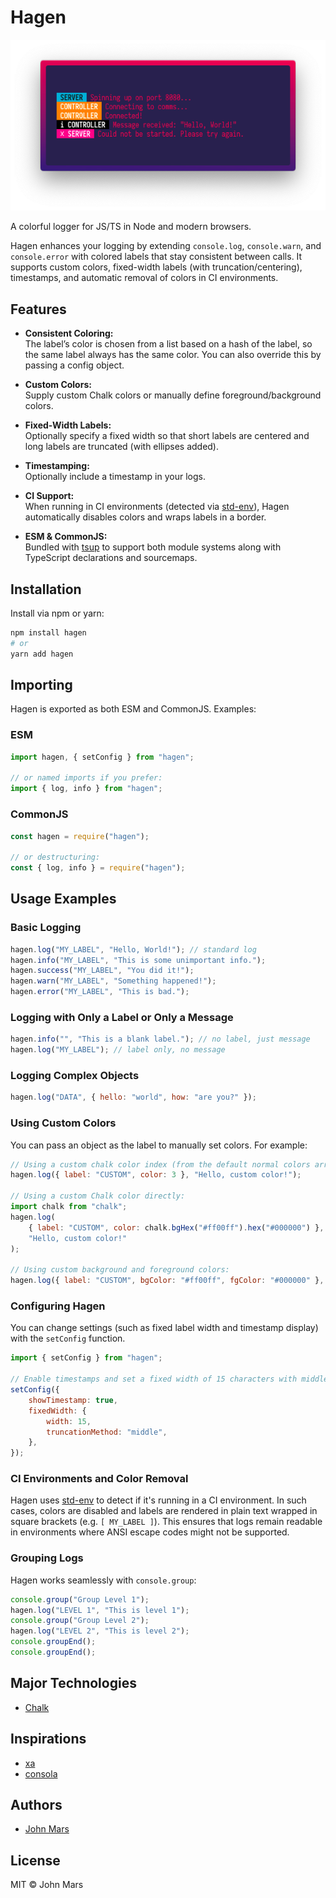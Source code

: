 # Hagen

![](https://github.com/j0hnm4r5/hagen/raw/main/assets/screenshot.png)

A colorful logger for JS/TS in Node and modern browsers.

Hagen enhances your logging by extending `console.log`, `console.warn`, and `console.error` with colored labels that stay consistent between calls. It supports custom colors, fixed-width labels (with truncation/centering), timestamps, and automatic removal of colors in CI environments.

## Features

- **Consistent Coloring:**  
  The label’s color is chosen from a list based on a hash of the label, so the same label always has the same color. You can also override this by passing a config object.

- **Custom Colors:**  
  Supply custom Chalk colors or manually define foreground/background colors.

- **Fixed-Width Labels:**  
  Optionally specify a fixed width so that short labels are centered and long labels are truncated (with ellipses added).

- **Timestamping:**  
  Optionally include a timestamp in your logs.

- **CI Support:**  
  When running in CI environments (detected via [std-env](https://github.com/sindresorhus/std-env)), Hagen automatically disables colors and wraps labels in a border.

- **ESM & CommonJS:**  
  Bundled with [tsup](https://github.com/egoist/tsup) to support both module systems along with TypeScript declarations and sourcemaps.

## Installation

Install via npm or yarn:

```bash
npm install hagen
# or
yarn add hagen
```

## Importing

Hagen is exported as both ESM and CommonJS. Examples:

### ESM

```js
import hagen, { setConfig } from "hagen";

// or named imports if you prefer:
import { log, info } from "hagen";
```

### CommonJS

```js
const hagen = require("hagen");

// or destructuring:
const { log, info } = require("hagen");
```

## Usage Examples

### Basic Logging

```js
hagen.log("MY_LABEL", "Hello, World!"); // standard log
hagen.info("MY_LABEL", "This is some unimportant info.");
hagen.success("MY_LABEL", "You did it!");
hagen.warn("MY_LABEL", "Something happened!");
hagen.error("MY_LABEL", "This is bad.");
```

### Logging with Only a Label or Only a Message

```js
hagen.info("", "This is a blank label."); // no label, just message
hagen.log("MY_LABEL"); // label only, no message
```

### Logging Complex Objects

```js
hagen.log("DATA", { hello: "world", how: "are you?" });
```

### Using Custom Colors

You can pass an object as the label to manually set colors. For example:

```js
// Using a custom chalk color index (from the default normal colors array)
hagen.log({ label: "CUSTOM", color: 3 }, "Hello, custom color!");

// Using a custom Chalk color directly:
import chalk from "chalk";
hagen.log(
	{ label: "CUSTOM", color: chalk.bgHex("#ff00ff").hex("#000000") },
	"Hello, custom color!"
);

// Using custom background and foreground colors:
hagen.log({ label: "CUSTOM", bgColor: "#ff00ff", fgColor: "#000000" }, "Hello, custom color!");
```

### Configuring Hagen

You can change settings (such as fixed label width and timestamp display) with the `setConfig` function.

```js
import { setConfig } from "hagen";

// Enable timestamps and set a fixed width of 15 characters with middle truncation.
setConfig({
	showTimestamp: true,
	fixedWidth: {
		width: 15,
		truncationMethod: "middle",
	},
});
```

### CI Environments and Color Removal

Hagen uses [std-env](https://github.com/sindresorhus/std-env) to detect if it's running in a CI environment. In such cases, colors are disabled and labels are rendered in plain text wrapped in square brackets (e.g. `[ MY_LABEL ]`). This ensures that logs remain readable in environments where ANSI escape codes might not be supported.

### Grouping Logs

Hagen works seamlessly with `console.group`:

```js
console.group("Group Level 1");
hagen.log("LEVEL 1", "This is level 1");
console.group("Group Level 2");
hagen.log("LEVEL 2", "This is level 2");
console.groupEnd();
console.groupEnd();
```

## Major Technologies

- [Chalk](https://github.com/chalk/chalk)

## Inspirations

- [xa](https://github.com/xxczaki/xa)
- [consola](https://github.com/unjs/consola/)

## Authors

- [John Mars](http://m4r5.io)

## License

MIT © John Mars
